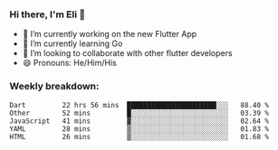 ### Hi there, I'm Eli 👋
- 🔭 I’m currently working on the new Flutter App
- 🌱 I’m currently learning Go
- 🦄 I’m looking to collaborate with other flutter developers
- 😄 Pronouns: He/Him/His

### Weekly breakdown:
<!--START_SECTION:waka-->
```text
Dart         22 hrs 56 mins  ██████████████████████░░░   88.40 % 
Other        52 mins         █░░░░░░░░░░░░░░░░░░░░░░░░   03.39 % 
JavaScript   41 mins         ▓░░░░░░░░░░░░░░░░░░░░░░░░   02.64 % 
YAML         28 mins         ▒░░░░░░░░░░░░░░░░░░░░░░░░   01.83 % 
HTML         26 mins         ▒░░░░░░░░░░░░░░░░░░░░░░░░   01.68 % 
```
<!--END_SECTION:waka-->
